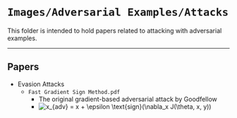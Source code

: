 # `Images/Adversarial Examples/Attacks`

This folder is intended to hold papers related to attacking with adversarial examples.

---

## Papers

- Evasion Attacks
  - `Fast Gradient Sign Method.pdf`
    - The original gradient-based adversarial attack by Goodfellow
    - ![x_{adv} = x + \epsilon \text{sign}(\nabla_x J(\theta, x, y))](<https://render.githubusercontent.com/render/math?math=x_%7Badv%7D%20%3D%20x%20%2B%20%5Cepsilon%20%5Ctext%7Bsign%7D(%5Cnabla_x%20J(%5Ctheta%2C%20x%2C%20y))>)
